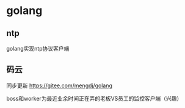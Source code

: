 # golang
ntp
-
golang实现ntp协议客户端


码云
-
同步更新 https://gitee.com/mengdj/golang

boss和worker为最近业余时间正在弄的老板VS员工的监控客户端（兴趣）

